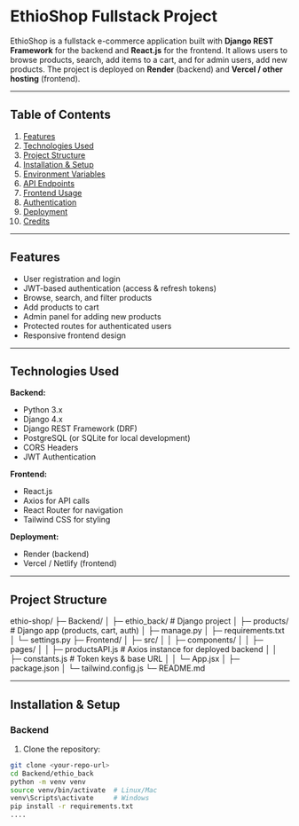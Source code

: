 # EthioShop Fullstack Project

EthioShop is a fullstack e-commerce application built with **Django REST Framework** for the backend and **React.js** for the frontend. It allows users to browse products, search, add items to a cart, and for admin users, add new products. The project is deployed on **Render** (backend) and **Vercel / other hosting** (frontend).

---

## **Table of Contents**
1. [Features](#features)
2. [Technologies Used](#technologies-used)
3. [Project Structure](#project-structure)
4. [Installation & Setup](#installation--setup)
5. [Environment Variables](#environment-variables)
6. [API Endpoints](#api-endpoints)
7. [Frontend Usage](#frontend-usage)
8. [Authentication](#authentication)
9. [Deployment](#deployment)
10. [Credits](#credits)

---

## **Features**
- User registration and login
- JWT-based authentication (access & refresh tokens)
- Browse, search, and filter products
- Add products to cart
- Admin panel for adding new products
- Protected routes for authenticated users
- Responsive frontend design

---

## **Technologies Used**
**Backend:**
- Python 3.x
- Django 4.x
- Django REST Framework (DRF)
- PostgreSQL (or SQLite for local development)
- CORS Headers
- JWT Authentication

**Frontend:**
- React.js
- Axios for API calls
- React Router for navigation
- Tailwind CSS for styling

**Deployment:**
- Render (backend)
- Vercel / Netlify (frontend)

---

## **Project Structure**

ethio-shop/
├─ Backend/
│ ├─ ethio_back/ # Django project
│ ├─ products/ # Django app (products, cart, auth)
│ ├─ manage.py
│ ├─ requirements.txt
│ └─ settings.py
├─ Frontend/
│ ├─ src/
│ │ ├─ components/
│ │ ├─ pages/
│ │ ├─ productsAPI.js # Axios instance for deployed backend
│ │ ├─ constants.js # Token keys & base URL
│ │ └─ App.jsx
│ ├─ package.json
│ └─ tailwind.config.js
└─ README.md

---

## **Installation & Setup**

### **Backend**
1. Clone the repository:
```bash
git clone <your-repo-url>
cd Backend/ethio_back
python -m venv venv
source venv/bin/activate  # Linux/Mac
venv\Scripts\activate     # Windows
pip install -r requirements.txt
....
